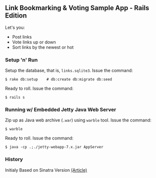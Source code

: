 ## Link Bookmarking & Voting Sample App - Rails Edition

Let's you:

* Post links
* Vote links up or down
* Sort links by the newest or hot

### Setup 'n' Run

Setup the database, that is, `links.sqlite3`. Issue the command:

    $ rake db:setup    # db:create db:migrate db:seed

Ready to roll. Issue the command:

    $ rails s

### Running w/ Embedded Jetty Java Web Server

Zip up as Java web archive (`.war`) using `warble` tool. Issue the command:

    $ warble

Ready to roll. Issue the command:

    $ java -cp .;./jetty-webapp-7.x.jar AppServer

### History

Initialy Based on Sinatra Version [(Article)](http://www.drurly.com/blog/2012/06/05/build-reddit-in-sinatra)